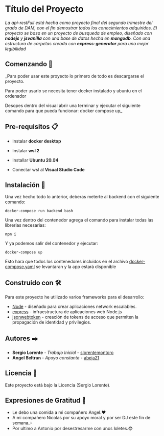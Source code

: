 # Título del Proyecto

_La api-restFull está hecha como proyecto final del segundo trimestre del grado de DAM, con el fin demostrar todos los conocimientos adquiridos. El proyecto se basa en un proyecto de busqueda de empleo, diseñado con **nodejs** y **jsvanilla** con una base de datos hecha en **mongodb**. Con una estructura de carpetas creada con **express-generator** para una mejor legibilidad_



## Comenzando 🚀

_Para poder usar este proyecto lo primero de todo es descargarse el proyecto.

Para poder usarlo se necesita tener docker instalado y ubuntu en el ordenador

Desopes dentro del visual abrir una terminar y ejecutar el siguiente comando para que pueda funcionar: docker compose up_




## Pre-requisitos 📋

* Instalar **docker desktop**

* Instalar **wsl 2**

* Installar **Ubuntu 20.04**

* Conectar wsl al **Visual Studio Code**



## Instalación 🔧

Una vez hecho todo lo anterior, deberas meterte al backend con el siguiente comando:

    docker-compose run backend bash

Una vez dentro del contenedor agrega el comando para instalar todas las librerias necesarias:

    npm i

Y ya podemos salir del contenedor y ejecutar:

    docker-compose up

Esto hara que todos los contenedores incluidos en el archivo [docker-compose.yaml](https://github.com/CAMPUSCAMARAFP2021/API_Sergio/blob/master/docker-compose.yaml) se levantaran y la app estará disponible




## Construido con 🛠️

Para este proyecto he utilizado varios frameworks para el desarrollo:

* [Node](https://nodejs.org/es/) - diseñado para crear aplicaciones network escalables.
* [express](https://expressjs.com/es/) - infraestructura de aplicaciones web Node.js
* [jsonwebtoken](https://auth0.com/resources/ebooks/jwt-handbook/email?utm_source=google&utm_medium=cpc&utm_term=-g-json%20web%20token&pm=true&utm_campaign=spain-es-generic-kw_targeted&gclid=Cj0KCQiA3-yQBhD3ARIsAHuHT66FP8q8f_Zz3HRaWsAcoR4mlMQNsxJf5ocgY3WPHFz-Tydiow65_MkaApn7EALw_wcB) - creación de tokens de acceso que permiten la propagación de identidad y privilegios.




## Autores ✒️

* **Sergio Lorente** - *Trabajo Inicial* - [slorentemontoro](https://github.com/slorentemontoro)
* **Angel Beltran** - *Apoyo constante* - [abeja21](https://github.com/abeja21)




## Licencia 📄

Este proyecto está bajo la Licencia (Sergio Lorente).




## Expresiones de Gratitud 🎁

* Le debo una comida a mi compañero Angel.❤️
* A mi compañero Nicolas por su apoyo moral y por ser DJ este fin de semana.🎶
* Por ultimo a Antonio por desestresarme con unos loletes.😎